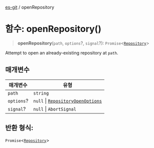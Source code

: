 [es-git](../globals.md) / openRepository

# 함수: openRepository()

> **openRepository**(`path`, `options`?, `signal`?): `Promise`\<[`Repository`](../classes/Repository.md)\>

Attempt to open an already-existing repository at `path`.

## 매개변수

| 매개변수 | 유형 |
| ------ | ------ |
| `path` | `string` |
| `options`? | `null` \| [`RepositoryOpenOptions`](../interfaces/RepositoryOpenOptions.md) |
| `signal`? | `null` \| `AbortSignal` |

## 반환 형식:

`Promise`\<[`Repository`](../classes/Repository.md)\>
